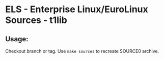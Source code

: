 # ELS - Enterprise Linux/EuroLinux Sources - t1lib
 
## Usage:
  Checkout branch or tag. Use `make sources` to recreate  SOURCE0 archive.
